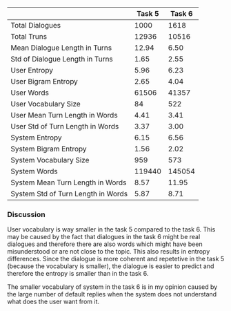 ||Task 5|Task 6|
|---|---|---|
|Total Dialogues|1000|1618|
|Total Truns|12936|10516|
|Mean Dialogue Length in Turns|12.94|6.50|
|Std of Dialogue Length in Turns|1.65|2.55|
|User Entropy|5.96|6.23|
|User Bigram Entropy|2.65|4.04|
|User Words|61506|41357|
|User Vocabulary Size|84|522|
|User Mean Turn Length in Words|4.41|3.41|
|User Std of Turn Length in Words|3.37|3.00|
|System Entropy|6.15|6.56|
|System Bigram Entropy|1.56|2.02|
|System Vocabulary Size|959|573|
|System Words|119440|145054|
|System Mean Turn Length in Words|8.57|11.95|
|System Std of Turn Length in Words|5.87|8.71|

### Discussion

User vocabulary is way smaller in the task 5 compared to the task 6. This may be caused by the fact that dialogues in the task 6 might be real dialogues and therefore there are also words which might have been misunderstood or are not close to the topic. This also results in entropy differences. Since the dialogue is more coherent and repetetive in the task 5 (because the vocabulary is smaller), the dialogue is easier to predict and therefore the entropy is smaller than in the task 6. 

The smaller vocabulary of system in the task 6 is in my opinion caused by the large number of default replies when the system does not understand what does the user want from it.
